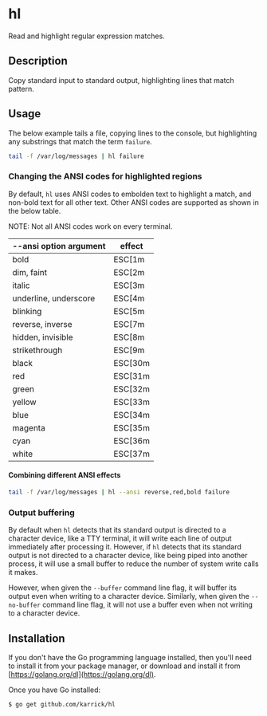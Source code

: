 # hl

Read and highlight regular expression matches.

## Description

Copy standard input to standard output, highlighting lines that match
pattern.

## Usage

The below example tails a file, copying lines to the console, but
highlighting any substrings that match the term `failure`.

```Bash
tail -f /var/log/messages | hl failure
```

### Changing the ANSI codes for highlighted regions

By default, `hl` uses ANSI codes to embolden text to highlight a
match, and non-bold text for all other text. Other ANSI codes are
supported as shown in the below table.

NOTE: Not all ANSI codes work on every terminal.

| --ansi option argument | effect  |
|-----------------------|---------|
| bold                  | ESC[1m  |
| dim, faint            | ESC[2m  |
| italic                | ESC[3m  |
| underline, underscore | ESC[4m  |
| blinking              | ESC[5m  |
| reverse, inverse      | ESC[7m  |
| hidden, invisible     | ESC[8m  |
| strikethrough         | ESC[9m  |
| black                 | ESC[30m |
| red                   | ESC[31m |
| green                 | ESC[32m |
| yellow                | ESC[33m |
| blue                  | ESC[34m |
| magenta               | ESC[35m |
| cyan                  | ESC[36m |
| white                 | ESC[37m |

#### Combining different ANSI effects

```Bash
tail -f /var/log/messages | hl --ansi reverse,red,bold failure
```

### Output buffering

By default when `hl` detects that its standard output is directed to a
character device, like a TTY terminal, it will write each line of
output immediately after processing it. However, if `hl` detects that
its standard output is not directed to a character device, like being
piped into another process, it will use a small buffer to reduce the
number of system write calls it makes.

However, when given the `--buffer` command line flag, it will buffer
its output even when writing to a character device. Similarly, when
given the `--no-buffer` command line flag, it will not use a buffer
even when not writing to a character device.

## Installation

If you don't have the Go programming language installed, then you'll
need to install it from your package manager, or download and install
it from [https://golang.org/dl](https://golang.org/dl).

Once you have Go installed:

    $ go get github.com/karrick/hl
